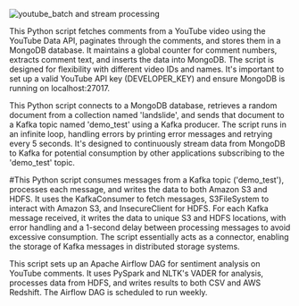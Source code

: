 
![youtube_batch and stream processing](https://github.com/ajayyadav746000/youtube_api-stream-processing-and-batch-processing-/assets/47300982/c4638124-228a-4126-a3b2-c81ab924649c)




This Python script fetches comments from a YouTube video using the YouTube Data API, paginates through the comments,
and stores them in a MongoDB database. It maintains a global counter for comment numbers, extracts comment text, and 
inserts the data into MongoDB. The script is designed for flexibility with different video IDs and names. 
It's important to set up a valid YouTube API key (DEVELOPER_KEY) and ensure MongoDB is running on localhost:27017.



This Python script connects to a MongoDB database, retrieves a random document from a collection named 'landslide', 
and sends that document to a Kafka topic named 'demo_test' using a Kafka producer. The script runs in an infinite loop,
handling errors by printing error messages and retrying every 5 seconds. 
It's designed to continuously stream data from MongoDB to Kafka for potential consumption by other applications subscribing 
to the 'demo_test' topic.


#This Python script consumes messages from a Kafka topic ('demo_test'), processes each message,
and writes the data to both Amazon S3 and HDFS. It uses the KafkaConsumer to fetch messages,
S3FileSystem to interact with Amazon S3, and InsecureClient for HDFS. For each Kafka message received,
it writes the data to unique S3 and HDFS locations, 
with error handling and a 1-second delay between processing messages to avoid excessive consumption. 
The script essentially acts as a connector, enabling the storage of Kafka messages in distributed storage systems.



This script sets up an Apache Airflow DAG for sentiment analysis on YouTube comments. 
It uses PySpark and NLTK's VADER for analysis, processes data from HDFS, and writes results to both CSV and AWS Redshift. 
The Airflow DAG is scheduled to run weekly.
